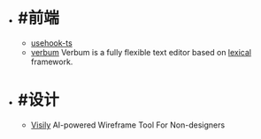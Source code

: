 - # #前端
	- [usehook-ts](https://usehooks-ts.com/)
	- [verbum](https://github.com/ozanyurtsever/verbum) Verbum is a fully flexible text editor based on [lexical](https://github.com/facebook/lexical) framework.
- # #设计
	- [Visily](https://www.visily.ai/) AI-powered Wireframe Tool For Non-designers